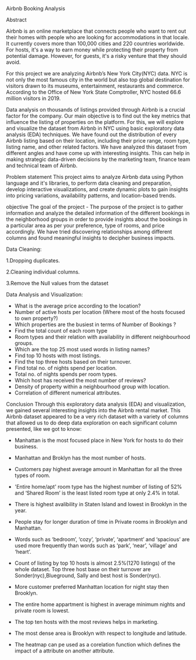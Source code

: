 Airbnb Booking Analysis

Abstract


Airbnb is an online marketplace that connects people who want to rent out their homes with people who are looking for accommodations in that locale. It currently covers more than 100,000 cities and 220 countries worldwide. For hosts, it's a way to earn money while protecting their property from potential damage. However, for guests, it's a risky venture that they should avoid.

For this project we are analyzing Airbnb’s New York City(NYC) data. NYC is not only the most famous city in the world but also top global destination for visitors drawn to its museums, entertainment, restaurants and commerce. According to the Office of New York State Comptroller, NYC hosted 66.6 million visitors in 2019.

Data analysis on thousands of listings provided through Airbnb is a crucial factor for the company. Our main objective is to find out the key metrics that influence the listing of properties on the platform. For this, we will explore and visualize the dataset from Airbnb in NYC using basic exploratory data analysis (EDA) techniques. We have found out the distribution of every Airbnb listing based on their location, including their price range, room type, listing name, and other related factors. We have analyzed this dataset from different angles and have come up with interesting insights. This can help in making strategic data-driven decisions by the marketing team, finance team and technical team of Airbnb.

Problem statement
 This project aims to analyze Airbnb data using Python language and it's libraries, to perform data cleaning and preparation, develop interactive visualizations, and create dynamic plots to gain insights into pricing variations, availability patterns, and location-based trends.

objective
The goal of the project - The purpose of the project is to gather information and analyze the detailed information of the different bookings in the neighborhood groups in order to provide insights about the bookings in a particular area as per your preference, type of rooms, and price accordingly.
We have tried discovering relationships among different columns and found meaningful insights to decipher business impacts.

Data Cleaning:

1.Dropping duplicates.

2.Cleaning individual columns.

3.Remove the Null values from the dataset

Data Analysis and Visualization:

*   What is the average price  according to the location?
*   Number of active hosts per location (Where most of the hosts focused to own property?)
*   Which properties are the busiest in terms of Number of Bookings ?
*   Find the total count of each room type
*   Room types and their relation with availability in different neighbourhood groups.
*   Which are the top 25 most used words in listing names?
*   Find top 10 hosts with most listings.
*   Find the top three hosts based on their turnover.
*   Find total no. of nights spend per location.
*   Total no. of nights spends per room types.
*   Which host has received the most number of reviews?
*   Density of property within a neighbourhood group with location.
*   Correlation of different numerical attributes.
  

Conclusion
Through this exploratory data analysis (EDA) and visualization, we gained several interesting insights into the Airbnb rental market. This Airbnb dataset  appeared to be a very rich dataset with a variety of columns that allowed us to do deep data exploration on each significant column presented, like we got to know:
*   Manhattan is the most focused place in New York for hosts to do their business.
* Manhattan and Broklyn has the most number of hosts.

*  Customers pay highest average amount in Manhattan for all the three types of room.

*  'Entire home/apt' room type has the highest number of listing of 52% and ‘Shared Room’ is the least listed room type at only 2.4% in total.
* There is highest avalibility in Staten Island and lowest in Brooklyn in the year.
*  People stay for longer duration of time in Private rooms in Brooklyn and Manhattan.
*  Words such as ‘bedroom’, ‘cozy’, ‘private’, ‘apartment’ and ‘spacious’ are used more frequently than words such as ‘park’, ‘near’, ‘village’ and ‘heart’.

*  Count of listing by top 10 hosts is almost 2.5%(1270 listings) of the whole dataset. Top three host base on their turnover are Sonder(nyc),Blueground, Sally and best host is Sonder(nyc).
*  More customer preferred Manhattan location for night stay then Brooklyn.
* The entire home appartment is highest in average minimum nights and private room is lowest.
* The top ten hosts with the most reviews helps in marketing.
* The most dense area is Brooklyn with respect to longitude and latitude.
* The heatmap can pe used as a corelation function which defines the impact of a attribute on another attribute.
